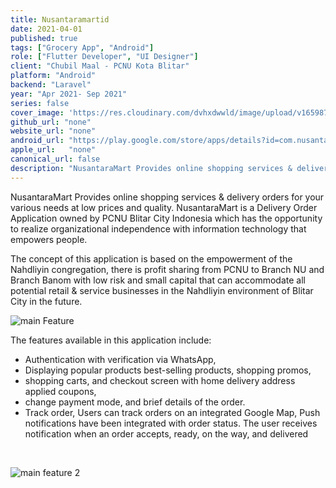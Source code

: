 ```yaml
---
title: Nusantaramartid
date: 2021-04-01
published: true
tags: ["Grocery App", "Android"]
role: ["Flutter Developer", "UI Designer"]
client: "Chubil Maal - PCNU Kota Blitar"
platform: "Android" 
backend: "Laravel"
year: "Apr 2021- Sep 2021"
series: false
cover_image: 'https://res.cloudinary.com/dvhxdwwld/image/upload/v1659877155/numart_coverimage_bknahn.jpg'
github_url: "none"
website_url: "none"
android_url: "https://play.google.com/store/apps/details?id=com.nusantaramart.user"
apple_url:   "none"
canonical_url: false
description: "NusantaraMart Provides online shopping services & delivery orders for your various needs at low prices and quality."
---
```


NusantaraMart Provides online shopping services & delivery orders for your various needs at low prices and quality. NusantaraMart is a Delivery Order Application owned by PCNU Blitar City Indonesia which has the opportunity to realize organizational independence with information technology that empowers people. 

The concept of this application is based on the empowerment of the Nahdliyin congregation, there is profit sharing from PCNU to Branch NU and Branch Banom with low risk and small capital that can accommodate all potential retail & service businesses in the Nahdliyin environment of Blitar City in the future.
  
![main Feature](https://res.cloudinary.com/dvhxdwwld/image/upload/v1631927985/mockup_2_mfcvzk.png)


The features available in this application include:

 - Authentication with verification via WhatsApp, 
 - Displaying popular products best-selling products, shopping promos, 
 - shopping carts, and checkout screen with home delivery address applied coupons, 
 - change payment mode, and brief details of the order.
 - Track order, Users can track orders on an integrated Google Map, Push notifications have been integrated with order status. The user receives notification when an order accepts, ready, on the way, and delivered

<br>

![main feature 2](https://res.cloudinary.com/dvhxdwwld/image/upload/v1631926782/mockup_1_chtvm1.png)
